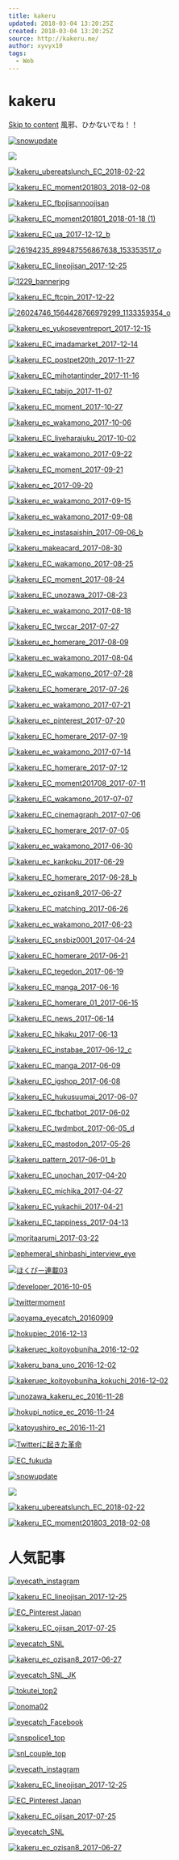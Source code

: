 ```yaml
---
title: kakeru
updated: 2018-03-04 13:20:25Z
created: 2018-03-04 13:20:25Z
source: http://kakeru.me/
author: xyvyx10
tags:
  - Web
---
```


# kakeru

[Skip to content](http://kakeru.me/#content)
風邪、ひかないでね！！

[![snowupdate](../_resources/55630ea1d43fd0b629c3c3adeb5bdbe9.png)](http://kakeru.me/ephemeral/snow_update_161026/)

[![](../_resources/2e6e389ca6ea0448daadffcfdcb8b77b.png)](http://kakeru.me/instagram/natsu-influencer/)

[![kakeru_ubereatslunch_EC_2018-02-22](../_resources/kakeru_ubereatslunch_EC_2018-02-22.jpg)](http://kakeru.me/other/akari-ubereats/)

[![kakeru_EC_moment201803_2018-02-08](../_resources/kakeru_EC_moment201803_2018-02-08.jpg)](http://kakeru.me/twitter/akari-momentcalender201803/)

[![kakeru_EC_fbojisannoojisan](../_resources/33f07475124db396b3a5f19615202f57.jpg)](http://kakeru.me/facebook/kakerumedia-facebookojisan02/)

[![kakeru_EC_moment201801_2018-01-18 (1)](../_resources/kakeru_EC_moment201801_2018-01-18-1.jpg)](http://kakeru.me/twitter/akari-momentcalender201802/)

[![kakeru_EC_ua_2017-12-12_b](../_resources/06d3258d665b3417937b7e0c00325764.jpg)](http://kakeru.me/instagram/ono-instagram-like/)

[![26194235_899487556867638_153353517_o](../_resources/166d1e32f4de8b72b049592796e17f14.jpg)](http://kakeru.me/twitter/2017-snspromotion/)

[![kakeru_EC_lineojisan_2017-12-25](../_resources/c9c0d1148a780595831fc23a7fcf9e97.jpg)](http://kakeru.me/line/kakerumedia-linecommunication/)

[![1229_bannerjpg](../_resources/791231289cdbd2dad5c9fcf6cdcc69e0.jpg)](http://kakeru.me/instagram/honami-2017instatrend/)

[![kakeru_EC_ftcpin_2017-12-22](../_resources/cbb7c63b376f38c2b12a97be8e020eea.jpg)](http://kakeru.me/pinterest/kakerumedia-fryingtiger001/)

[![26024746_1564428766979299_1133359354_o](../_resources/ffb627d9bc88935a8466490738405967.jpg)](http://kakeru.me/twitter/natsu-twittertrendaward/)

[![kakeru_ec_yukoseventreport_2017-12-15](../_resources/1c783d10bcab30fc4ce3de8fefb39da8.jpg)](http://kakeru.me/other/natsu-yukosevent/)

[![kakeru_EC_imadamarket_2017-12-14](../_resources/8b9d2ef2bea4b7c359abe40f48fad748.jpg)](http://kakeru.me/other/imada_live_01/)

[![kakeru_EC_postpet20th_2017-11-27](../_resources/aa2f9cc9dec5988a585aa47bbb1b9516.jpg)](http://kakeru.me/other/natsu-postpet/)

[![kakeru_EC_mihotantinder_2017-11-16](../_resources/b0ee19d1024c0eefbd98368ee794b1f6.jpg)](http://kakeru.me/other/mihotan-tinderwedding/)

[![kakeru_EC_tabijo_2017-11-07](../_resources/93a60c3f0a9121bbfefdf2047c033532.jpg)](http://kakeru.me/instagram/uno-tabi_jyo/)

[![kakeru_EC_moment_2017-10-27](../_resources/0342176ed78943e58559d25b25ac0f62.jpg)](http://kakeru.me/twitter/ono-momomentcalender201711/)

[![kakeru_ec_wakamono_2017-10-06](../_resources/e23c64e28522a2d5be2f4f14a8da1735.jpg)](http://kakeru.me/other/wakamono15/)

[![kakeru_EC_liveharajuku_2017-10-02](../_resources/4af3dca6ebf7c795f1d4bcf318528828.jpg)](http://kakeru.me/other/natsu-live-survey/)

[![kakeru_ec_wakamono_2017-09-22](../_resources/72b4ccc47f9ea8010c70bd9da975e063.jpg)](http://kakeru.me/other/natsu-wakamono14/)

[![kakeru_EC_moment_2017-09-21](../_resources/b0dbfdc3db0ead56b6c6f0af1a47ed60.jpg)](http://kakeru.me/twitter/ono-momomentcalender201710/)

[![kakeru_ec_2017-09-20](../_resources/15c1536e26f111a7b401e67ea3fbb37b.jpg)](http://kakeru.me/instagram/uno-businessprofile/)

[![kakeru_ec_wakamono_2017-09-15](../_resources/c1ebe2ff002760769aba8823cf659579.jpg)](http://kakeru.me/other/natsu-wakamono13/)

[![kakeru_ec_wakamono_2017-09-08](../_resources/5c674b3cd5418f9c62f12836fc8a11ae.jpg)](http://kakeru.me/other/natsu-wakamono12/)

[![kakeru_ec_instasaishin_2017-09-06_b](../_resources/15a47e95d194f1f98985bd1e9b2679b4.png)](http://kakeru.me/instagram/uno-brandcontent/)

[![kakeru_makeacard_2017-08-30](../_resources/94b19cf4019246bd721c0b821848597d.jpg)](http://kakeru.me/twitter/natsu-conversationalcard-howto/)

[![kakeru_EC_wakamono_2017-08-25](../_resources/14db035312248eba1a9d38bcf1415c72.jpg)](http://kakeru.me/other/natsu-wakamono11/)

[![kakeru_EC_moment_2017-08-24](../_resources/e81b06a8182df8e5c3f5b5a00673d79d.jpg)](http://kakeru.me/twitter/momomentcalender201709/)

[![kakeru_EC_unozawa_2017-08-23](../_resources/087e9f254b45160624ecff436f108266.jpg)](http://kakeru.me/instagram/uno-insta_howto2/)

[![kakeru_ec_wakamono_2017-08-18](../_resources/be20248a742d3eaab3b55690b96fe084.jpg)](http://kakeru.me/other/natsu-wakamono10/)

[![kakeru_EC_twccar_2017-07-27](../_resources/bdf4dac29afa6d1b79db0465b7617df2.jpg)](http://kakeru.me/twitter/natsu-conversational/)

[![kakeru_ec_homerare_2017-08-09](../_resources/3abaaf5641707b9bb1a261ee28cb6829.jpg)](http://kakeru.me/instagram/uno-instatechnique8/)

[![kakeru_ec_wakamono_2017-08-04](../_resources/c1186f128d551827f5d8dfc992e99474.jpg)](http://kakeru.me/other/natsu-wakamono9/)

[![kakeru_EC_wakamono_2017-07-28](../_resources/5f2742f04113f825eff7b10ddfc3cc2e.jpg)](http://kakeru.me/other/natsu-wakamono8/)

[![kakeru_EC_homerare_2017-07-26](../_resources/18600dad840dab26ee03bb7855838f0d.jpg)](http://kakeru.me/instagram/uno-instatechnique7/)

[![kakeru_ec_wakamono_2017-07-21](../_resources/c0b9070ff290fe5996dc63af4f4f19d1.jpg)](http://kakeru.me/other/natsu-wakamono7/)

[![kakeru_ec_pinterest_2017-07-20](../_resources/43fbc86bf80e81c3052564521e50b333.jpg)](http://kakeru.me/pinterest/natsu-pinterest-howto/)

[![kakeru_EC_homerare_2017-07-19](../_resources/e194a61c33b83b98c20574b2dd6ba2c8.jpg)](http://kakeru.me/instagram/uno-instatechnique6/)

[![kakeru_ec_wakamono_2017-07-14](../_resources/96fcd78de7dfb3a51c37714a4d09efe2.jpg)](http://kakeru.me/instagram/natsu-wakamono6/)

[![kakeru_EC_homerare_2017-07-12](../_resources/738f794d48ec34baf14adb5f5deed549.jpg)](http://kakeru.me/instagram/uno-instatechnique5/)

[![kakeru_EC_moment201708_2017-07-11](../_resources/b2c9132d7c693ff4b4fa0ad2b4d05ad6.jpg)](http://kakeru.me/twitter/natsu-momomentcalender201708/)

[![kakeru_EC_wakamono_2017-07-07](../_resources/5d36345ca6dff792fc525d1c56d9ca61.jpg)](http://kakeru.me/other/natsu-wakamono5/)

[![kakeru_EC_cinemagraph_2017-07-06](../_resources/0fb7aea5bd17b004329907f0059db197.jpg)](http://kakeru.me/other/ono-cinemagraph/)

[![kakeru_EC_homerare_2017-07-05](../_resources/bb7e6595738aee365720a086a3ac05c6.jpg)](http://kakeru.me/instagram/uno-instatechnique4/)

[![kakeru_ec_wakamono_2017-06-30](../_resources/b8067a724b3e93a755e4ddcd21809ae3.jpg)](http://kakeru.me/other/natsu-wakamono4/)

[![kakeru_ec_kankoku_2017-06-29](../_resources/df45dccba5d98bf9181d9b41bdeed4f5.jpg)](http://kakeru.me/instagram/mtk-koreatrend-01/)

[![kakeru_EC_homerare_2017-06-28_b](../_resources/ddca6ade6b44cd65aa31643a70742d34.jpg)](http://kakeru.me/instagram/uno-instatechnique3/)

[![kakeru_ec_ozisan8_2017-06-27](../_resources/30c77ebb1b9390badfa5358430a475f5.jpg)](http://kakeru.me/other/tam-ossan/)

[![kakeru_EC_matching_2017-06-26](../_resources/5a14e1cdda10296ec0c4888981d8414c.jpg)](http://kakeru.me/nextsns/natsu-matching-marketing/)

[![kakeru_ec_wakamono_2017-06-23](../_resources/46ade4d953567085701bd8179d675d2c.jpg)](http://kakeru.me/other/natsu-wakamono3/)

[![kakeru_EC_snsbiz0001_2017-04-24](../_resources/ca3186e0e81f84445d6c44e84a71efd8.jpg)](http://kakeru.me/facebook/tam-fbmesse-toyokeizai/)

[![kakeru_EC_homerare_2017-06-21](../_resources/c7d9a3b30fd553871370e428b641467f.jpg)](http://kakeru.me/instagram/uno-instatechnique2/)

[![kakeru_EC_tegedon_2017-06-19](../_resources/6b4d583302a53925cea667c847a36523.jpg)](http://kakeru.me/nextsns/dske-tegedon/)

[![kakeru_EC_manga_2017-06-16](../_resources/afec46db5ce08c635dc1db88cbf38851.jpg)](http://kakeru.me/other/natsu-wakamono2/)

[![kakeru_EC_homerare_01_2017-06-15](../_resources/33061088e51c81ea73dd6d1622cb4b7d.jpg)](http://kakeru.me/instagram/uno-instatechnique1/)

[![kakeru_EC_news_2017-06-14](../_resources/507b37b9dafa62b2850cd42bd6e6d316.jpg)](http://kakeru.me/instagram/uno-instaupdate/)

[![kakeru_EC_hikaku_2017-06-13](../_resources/547b42904514cfc8d97477c7eb6261ca.jpg)](http://kakeru.me/instagram/ono-insta-influence/)

[![kakeru_EC_instabae_2017-06-12_c](../_resources/b708b6525f086071f6295a71dc6ef81a.jpg)](http://kakeru.me/instagram/uno-instafood/)

[![kakeru_EC_manga_2017-06-09](../_resources/25dd4be0c36a53600a13f14b98112169.jpg)](http://kakeru.me/other/natsu-wakamono1/)

[![kakeru_EC_igshop_2017-06-08](../_resources/21ebdc9e53f5bfc02a21855a5a14980e.jpg)](http://kakeru.me/instagram/uno-instashopping/)

[![kakeru_EC_hukusuumai_2017-06-07](../_resources/a77724277acff9b5c1b9f21db7cd57f7.jpg)](http://kakeru.me/instagram/uno-instaswipe/)

[![kakeru_EC_fbchatbot_2017-06-02](../_resources/5889c16a506d904d821f894d62d7f699.jpg)](http://kakeru.me/facebook/dske-messangerbot001/)

[![kakeru_EC_twdmbot_2017-06-05_d](../_resources/ba1b52526991514685596cc61517bb03.jpg)](http://kakeru.me/twitter/natsu-twitterdm/)

[![kakeru_EC_mastodon_2017-05-26](../_resources/kakeru_EC_mastodon_2017-05-26.gif)](http://kakeru.me/nextsns/natsu-mastodon-shibuya/)

[![kakeru_pattern_2017-06-01_b](../_resources/kakeru_pattern_2017-06-01_b.gif)](http://kakeru.me/instagram/uno-patternator/)

[![kakeru_EC_unochan_2017-04-20](../_resources/291a347102e47a970f8919807d5ee22d.jpg)](http://kakeru.me/instagram/uno-filmscan/)

[![kakeru_EC_michika_2017-04-27](../_resources/d9e3adb068bbf2d612529bfd7bc84ca6.jpg)](http://kakeru.me/ephemeral/snow_interview_lotte/)

[![kakeru_EC_yukachii_2017-04-21](../_resources/d913d2d5a3a48437906540e1a4d2cfe2.jpg)](http://kakeru.me/nextsns/natsu-yukachii/)

[![kakeru_EC_tappiness_2017-04-13](../_resources/6514d6c4810770d7baa321336ef103bc.jpg)](http://kakeru.me/other/natsu-tappiness/)

[![moritaarumi_2017-03-22](../_resources/731b682de491fa13447938cc2a7d3915.jpg)](http://kakeru.me/other/dske-moritaalumi/)

[![ephemeral_shinbashi_interview_eye](../_resources/ae7a74e9b7c93813b8267d691c8bad24.png)](http://kakeru.me/ephemeral/shinbashi_interview/)

[![ほくぴー連載03](../_resources/9d0598737e0230e14bacacbbbb51bcd3.jpg)](http://kakeru.me/twitter/hokuto-03/)

[![developer_2016-10-05](../_resources/2c95aa0945b046994db414e2d3d77df9.png)](http://kakeru.me/other/hori-zenryakuprofile01/)

[![twittermoment](../_resources/e7e176d8f02a0f9304d873dbf59b0842.png)](http://kakeru.me/twitter/ono-twittermoment-guide/)

[![aoyama_eyecatch_20160909](../_resources/689164a5d96d6174731ef7fcd419e3fc.png)](http://kakeru.me/facebook/aoyama-yutoritosatori/)

[![hokupiec_2016-12-13](../_resources/hokupiEC_2016-12-13.gif)](http://kakeru.me/twitter/hokuto-02/)

[![kakeruec_koitoyobuniha_2016-12-02](../_resources/416c85be7328a51e4dc417b6a363ca0a.png)](http://kakeru.me/twitter/katsuse-koiawa-01/)

[![kakeru_bana_uno_2016-12-02](../_resources/ea8238b96f9fcdaddb11de45870bbe74.png)](http://kakeru.me/twitter/uno-instantwin/)

[![kakeruec_koitoyobuniha_kokuchi_2016-12-02](../_resources/f0093cd3879f107ff33e2cc14a229a02.png)](http://kakeru.me/twitter/natsu-katsusemasahiko-kokuchi/)

[![unozawa_kakeru_ec_2016-11-28](../_resources/8c9a5b54b0203e6af036e87bf3caffb1.jpg)](http://kakeru.me/instagram/uno-insta_howto/)

[![hokupi_notice_ec_2016-11-24](../_resources/349155e4d9715915e005262ff07f8867.png)](http://kakeru.me/other/natsu-hokupi-rensai/)

[![katoyushiro_ec_2016-11-21](../_resources/13fa964c08a9bf891141662321865521.png)](http://kakeru.me/facebook/kato-shop/)

[![Twitterに起きた革命](../_resources/460fd0c7f4e6a2d82a14bd923f4e0463.png)](http://kakeru.me/twitter/ono-twittermoment/)

[![EC_fukuda](../_resources/9b9b22308c617b4951126fe41e16c368.png)](http://kakeru.me/other/say-86sns/)

[![snowupdate](../_resources/55630ea1d43fd0b629c3c3adeb5bdbe9.png)](http://kakeru.me/ephemeral/snow_update_161026/)

[![](../_resources/2e6e389ca6ea0448daadffcfdcb8b77b.png)](http://kakeru.me/instagram/natsu-influencer/)

[![kakeru_ubereatslunch_EC_2018-02-22](../_resources/kakeru_ubereatslunch_EC_2018-02-22.jpg)](http://kakeru.me/other/akari-ubereats/)

[![kakeru_EC_moment201803_2018-02-08](../_resources/kakeru_EC_moment201803_2018-02-08.jpg)](http://kakeru.me/twitter/akari-momentcalender201803/)

# 人気記事

[![eyecath_instagram](../_resources/3af0d2fbf61b594a65b20399bf42baf5.png)](http://kakeru.me/instagram/etomiho-instagirls-interview/)

[![kakeru_EC_lineojisan_2017-12-25](../_resources/c9c0d1148a780595831fc23a7fcf9e97.jpg)](http://kakeru.me/line/kakerumedia-linecommunication/)

[![EC_Pinterest Japan](../_resources/a713c9fff089338cf808e6bd6e19eb25.png)](http://kakeru.me/pinterest/rina-theintern-interview/)

[![kakeru_EC_ojisan_2017-07-25](../_resources/235ecd9a3b4ec0a09b3887d8873b29a6.jpg)](http://kakeru.me/facebook/snl-facebookojisan/)

[![eyecatch_SNL](../_resources/4424d473e891a73f61b789e618fecba9.png)](http://kakeru.me/twitter/snl-mikagoshi/)

[![kakeru_ec_ozisan8_2017-06-27](../_resources/30c77ebb1b9390badfa5358430a475f5.jpg)](http://kakeru.me/other/tam-ossan/)

[![eyecatch_SNL_JK](../_resources/691408d127bcd8d38f82caea2489872c.png)](http://kakeru.me/twitter/snl-linegroup/)

[![tokutei_top2](../_resources/d4eafebdb316e0a01323c53d0ec136fe.png)](http://kakeru.me/other/etomiho-snake/)

[![onoma02](../_resources/76f83c86018b60ca6878222c7297712c.png)](http://kakeru.me/facebook/onoma-shop/)

[![eyecatch_Facebook](../_resources/29f20b93f069050f7e88cae69d1bb2a7.png)](http://kakeru.me/facebook/tam-government/)

[![snspolice1_top](../_resources/dfcc9fd9d1164b5826340c87dd4c56f6.jpg)](http://kakeru.me/twitter/snspolice-1/)

[![snl_couple_top](../_resources/0b7c1e58ea49878d971eb25730a7a192.png)](http://kakeru.me/mixchannel/snl-couple/)

[![eyecath_instagram](../_resources/3af0d2fbf61b594a65b20399bf42baf5.png)](http://kakeru.me/instagram/etomiho-instagirls-interview/)

[![kakeru_EC_lineojisan_2017-12-25](../_resources/c9c0d1148a780595831fc23a7fcf9e97.jpg)](http://kakeru.me/line/kakerumedia-linecommunication/)

[![EC_Pinterest Japan](../_resources/a713c9fff089338cf808e6bd6e19eb25.png)](http://kakeru.me/pinterest/rina-theintern-interview/)

[![kakeru_EC_ojisan_2017-07-25](../_resources/235ecd9a3b4ec0a09b3887d8873b29a6.jpg)](http://kakeru.me/facebook/snl-facebookojisan/)

[![eyecatch_SNL](../_resources/4424d473e891a73f61b789e618fecba9.png)](http://kakeru.me/twitter/snl-mikagoshi/)

[![kakeru_ec_ozisan8_2017-06-27](../_resources/30c77ebb1b9390badfa5358430a475f5.jpg)](http://kakeru.me/other/tam-ossan/)